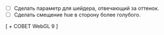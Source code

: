 - [ ] Сделать параметр для шейдера, отвечающий за оттенок.
- [ ] Сделать смещение hue в сторону более голубого.

[ + СОВЕТ WebGL 9 ]

